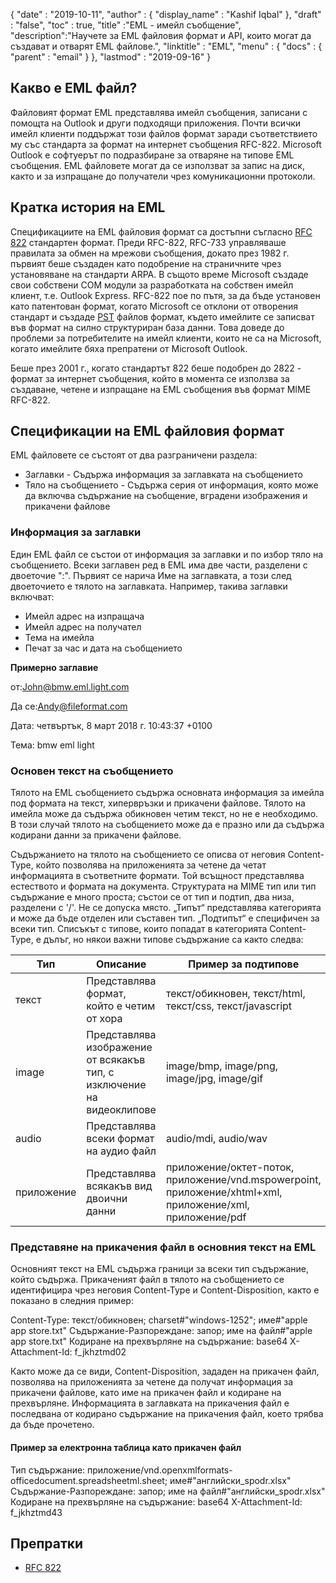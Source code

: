 {
  "date" : "2019-10-11",
  "author" : {
    "display_name" : "Kashif Iqbal"
},
  "draft" : "false",
  "toc" : true,
  "title" :"EML - имейл съобщение",
  "description":"Научете за EML файловия формат и API, които могат да създават и отварят EML файлове.",
  "linktitle" : "EML",
  "menu" : {
    "docs" : {
      "parent" : "email"
}
},
  "lastmod" : "2019-09-16"
}

## Какво е EML файл?

Файловият формат EML представлява имейл съобщения, записани с помощта на Outlook и други подходящи приложения. Почти всички имейл клиенти поддържат този файлов формат заради съответствието му със стандарта за формат на интернет съобщения RFC-822. Microsoft Outlook е софтуерът по подразбиране за отваряне на типове EML съобщения. EML файловете могат да се използват за запис на диск, както и за изпращане до получатели чрез комуникационни протоколи.

## Кратка история на EML

Спецификациите на EML файловия формат са достъпни съгласно [RFC 822](https://www.ietf.org/rfc/rfc0822.txt) стандартен формат. Преди RFC-822, RFC-733 управляваше правилата за обмен на мрежови съобщения, докато през 1982 г. първият беше създаден като подобрение на страничните чрез установяване на стандарти ARPA. В същото време Microsoft създаде свои собствени COM модули за разработката на собствен имейл клиент, т.е. Outlook Express. RFC-822 пое по пътя, за да бъде установен като патентован формат, когато Microsoft се отклони от отворения стандарт и създаде [PST](/bg/email/pst/) файлов формат, където имейлите се записват във формат на силно структуриран база данни. Това доведе до проблеми за потребителите на имейл клиенти, които не са на Microsoft, когато имейлите бяха препратени от Microsoft Outlook.

Беше през 2001 г., когато стандартът 822 беше подобрен до 2822 - формат за интернет съобщения, който в момента се използва за създаване, четене и изпращане на EML съобщения във формат MIME RFC-822.

## Спецификации на EML файловия формат

EML файловете се състоят от два разграничени раздела:

* Заглавки - Съдържа информация за заглавката на съобщението
* Тяло на съобщението - Съдържа серия от информация, която може да включва съдържание на съобщение, вградени изображения и прикачени файлове

### Информация за заглавки ###

Един EML файл се състои от информация за заглавки и по избор тяло на съобщението. Всеки заглавен ред в EML има две части, разделени с двоеточие ":". Първият се нарича Име на заглавката, а този след двоеточието е тялото на заглавката. Например, такива заглавки включват:

* Имейл адрес на изпращача
* Имейл адрес на получател
* Тема на имейла
* Печат за час и дата на съобщението

**Примерно заглавие**

от:<John@bmw.eml.light.com>

Да се:<Andy@fileformat.com>

Дата: четвъртък, 8 март 2018 г. 10:43:37 +0100

Тема: bmw eml light

### Основен текст на съобщението ###

Тялото на EML съобщението съдържа основната информация за имейла под формата на текст, хипервръзки и прикачени файлове. Тялото на имейла може да съдържа обикновен четим текст, но не е необходимо. В този случай тялото на съобщението може да е празно или да съдържа кодирани данни за прикачени файлове.

Съдържанието на тялото на съобщението се описва от неговия Content-Type, който позволява на приложенията за четене да четат информацията в съответните формати. Той всъщност представлява естеството и формата на документа. Структурата на MIME тип или тип съдържание е много проста; състои се от тип и подтип, два низа, разделени с '/'. Не се допуска място. „Типът“ представлява категорията и може да бъде отделен или съставен тип. „Подтипът“ е специфичен за всеки тип. Списъкът с типове, които попадат в категорията Content-Type, е дълъг, но някои важни типове съдържание са както следва:


|**Тип**|**Описание**|**Пример за подтипове**
---|---|---|
|текст|Представлява формат, който е четим от хора|текст/обикновен, текст/html, текст/css, текст/javascript
|image|Представлява изображение от всякакъв тип, с изключение на видеоклипове|image/bmp, image/png, image/jpg, image/gif
|audio|Представлява всеки формат на аудио файл|audio/mdi, audio/wav
|приложение|Представлява всякакъв вид двоични данни|приложение/октет-поток, приложение/vnd.mspowerpoint, приложение/xhtml+xml, приложение/xml, приложение/pdf

### Представяне на прикачения файл в основния текст на EML ###

Основният текст на EML съдържа граници за всеки тип съдържание, който съдържа. Прикаченият файл в тялото на съобщението се идентифицира чрез неговия Content-Type и Content-Disposition, както е показано в следния пример:

Content-Type: текст/обикновен; charset#"windows-1252"; име#"apple app store.txt"
Съдържание-Разпореждане: запор; име на файл#"apple app store.txt"
Кодиране на прехвърляне на съдържание: base64
X-Attachment-Id: f_jkhztmd02

Както може да се види, Content-Disposition, зададен на прикачен файл, позволява на приложенията за четене да получат информация за прикачени файлове, като име на прикачен файл и кодиране на прехвърляне. Информацията в заглавката на прикачения файл е последвана от кодирано съдържание на прикачения файл, което трябва да бъде прочетено.

#### Пример за електронна таблица като прикачен файл ####

Тип съдържание: приложение/vnd.openxmlformats-officedocument.spreadsheetml.sheet; име#"английски_spodr.xlsx"
Съдържание-Разпореждане: запор; име на файл#"английски_spodr.xlsx"
Кодиране на прехвърляне на съдържание: base64
X-Attachment-Id: f_jkhztmd43

## Препратки

* [RFC 822](https://www.ietf.org/rfc/rfc0822.txt)

